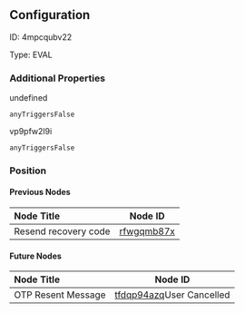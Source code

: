 # <nil>
## Configuration
ID:  4mpcqubv22

Type: EVAL 







### Additional Properties
undefined
```string 
anyTriggersFalse
```


vp9pfw2l9i
```string 
anyTriggersFalse
```





### Position

#### Previous Nodes
| Node Title | Node ID |
| :------------- | ------------ |
| Resend recovery code | [rfwgqmb87x](./rfwgqmb87x.md) | 
 
 #### Future Nodes
| Node Title | Node ID |
| :------------- | ------------ |
| OTP Resent Message |[tfdqp94azq](./tfdqp94azq.md)User Cancelled |[vp9pfw2l9i](./vp9pfw2l9i.md) | 